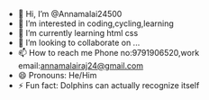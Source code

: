 - 👋 Hi, I’m @Annamalai24500
- 👀 I’m interested in coding,cycling,learning
- 🌱 I’m currently learning html css
- 💞️ I’m looking to collaborate on ...
- 📫 How to reach me Phone no:9791906520,work email:annamalairaj24@gmail.com
- 😄 Pronouns: He/Him
- ⚡ Fun fact: Dolphins can actually recognize itself

<!---
Annamalai24500/Annamalai24500 is a ✨ special ✨ repository because its `README.md` (this file) appears on your GitHub profile.
You can click the Preview link to take a look at your changes.
--->
